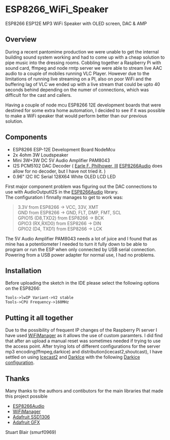 # ESP8266_WiFi_Speaker
ESP8266 ESP12E MP3 WiFi Speaker with OLED screen, DAC & AMP
## Overview
During a recent pantomime production we were unable to get the internal building sound system working and had to come up with a cheap solution to pipe music into the dressing rooms.
Cobbling together a Raspberry Pi with sound card, ffmpeg and node rmtp server we were able to stream live AAC audio to a couple of mobiles running VLC Player. However due to the limitations of running live streaming on a PI, also on poor WiFi and the buffering lag of VLC we ended up with a live stream that could be upto 40 seconds behind depending on the numer of connections, which was difficult for the cast and callers.

Having a couple of node mcu ESP8266 12E development boards that were destined for some extra home automation, I decided to see if it was possible to make a WiFi speaker that would perform better than our previous solution.

## Components  
* ESP8266 ESP-12E Development Board NodeMcu
* 2x 4ohm 3W Loudspeaker
* Mini 3W+3W DC 5V Audio Amplifier PAM8043
* I2S PCM5102 DAC Decoder ( [Earle F. Philhower, III](https://github.com/earlephilhower/ESP8266Audio) [ESP8266Audio](https://github.com/earlephilhower/ESP8266Audio) does allow for no decoder, but I have not tried it. )
* 0.96" I2C IIC Serial 128X64 White OLED LCD LED 

First major component problem was figuring out the DAC connections to use with AudioOutputI2S in the [ESP8266Audio](https://github.com/earlephilhower/ESP8266Audio) library.  
The configuration I finnally manages to get to work was:  
> 3.3V from ESP8266 -> VCC, 33V, XMT  
> GND from ESP8266 -> GND, FLT, DMP, FMT, SCL  
> GPIO15 (D8,TXD2) from ESP8266 -> BCK  
> GPIO3 (RX,RXD0) from ESP8266 -> DIN  
> GPIO2 (D4, TXD1) from ESP8266 -> LCK  
   
The 5V Audio Amplifier PAM8043 needs a lot of juice and I found that as mine has a potentiometer I needed to turn it fully down to be able to program or run the ESP when only connected by USB serial connection. Powering from a USB power adapter for normal use, I had no problems.

## Installation
Before uploading the sketch in the IDE please select the following options on the ESP8266:
````
Tools->lwIP Variant->V2 stable
Tools->CPU Frequency->160MHz
````

## Putting it all together
Due to the possibility of frequent IP changes of the Raspberry Pi server I have used [WiFiManager](https://github.com/tzapu/WiFiManager) as it allows the use of custom paramters. I did find that after an upload a manual reset was sometimes needed if trying to use the access point.
After trying lots of different configurations for the server mp3 encoding(ffmpeg,darkice) and distribution(icecast2,shoutcast), I have settled on using [Icecast2](http://icecast.org/) and [DarkIce](http://www.darkice.org/) with the following [Darkice configuration](./docs/darkice.cfg).

## Thanks
Many thanks to the authors and contibutors for the main libraries that made this project possible  
* [ESP8266Audio](https://github.com/earlephilhower/ESP8266Audio)
* [WiFiManager](https://github.com/tzapu/WiFiManager)
* [Adafruit SSD1306](https://github.com/adafruit/Adafruit_SSD1306)
* [Adafruit GFX](https://github.com/adafruit/Adafruit-GFX-Library)

Stuart Blair (smurf0969)
